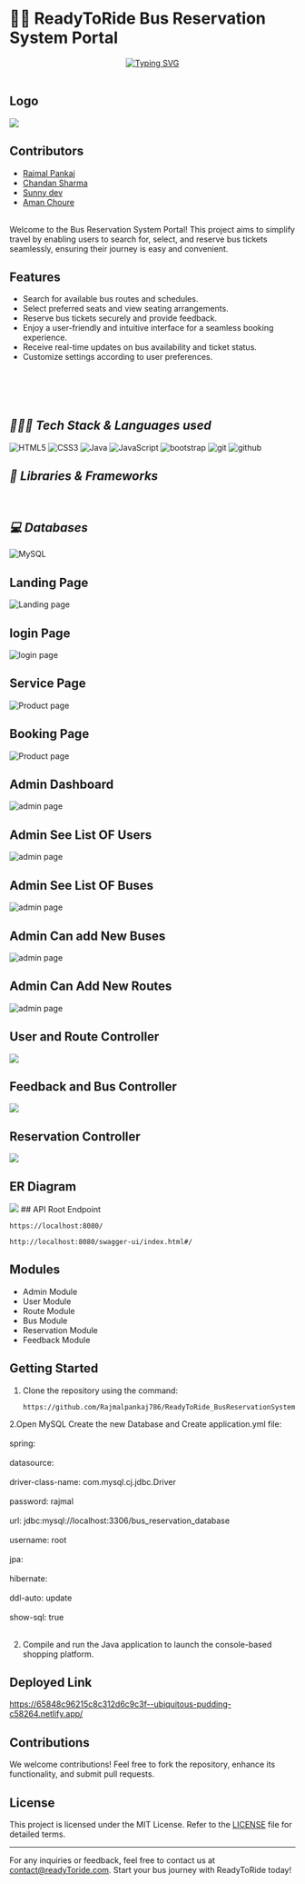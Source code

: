 # 🚌🎫 ReadyToRide Bus Reservation System Portal

<p align="center">
 <a href="https://git.io/typing-svg"><img src="https://readme-typing-svg.demolab.com?font=Delicious+Handrawn&weight=100&size=53&pause=1000&color=purpale&center=true&vCenter=true&width=605&height=118&lines=Ready+To+Ride" alt="Typing SVG" /></a><br></br>

</p>

## Logo
<img src="/Images/Book_My_Bus_Logo.jpg"/>


## Contributors

- [Rajmal Pankaj](https://github.com/Rajmalpankaj786)
- [Chandan Sharma](https://github.com/chandansharma65914)
- [Sunny dev](https://github.com/Sunnysingh1231)
- [Aman Choure](https://github.com/amanacr0358)

<br>
Welcome to the Bus Reservation System Portal! This project aims to simplify travel by enabling users to search for, select, and reserve bus tickets seamlessly, ensuring their journey is easy and convenient.


## Features

- Search for available bus routes and schedules.
- Select preferred seats and view seating arrangements.
- Reserve bus tickets securely and provide feedback.
- Enjoy a user-friendly and intuitive interface for a seamless booking experience.
- Receive real-time updates on bus availability and ticket status.
- Customize settings according to user preferences.

### <h2 style="margin-top:100px ;"><i>👨🏻‍💻 Tech Stack & Languages used</i></h2>
![HTML5](https://img.shields.io/badge/HTML5-E34F26?style=for-the-badge&logo=html5&logoColor=white)
![CSS3](https://img.shields.io/badge/CSS3-1572B6?style=for-the-badge&logo=css3&logoColor=white)
![Java](https://img.shields.io/badge/Java-ED8B00?style=for-the-badge&logo=java&logoColor=white)
![JavaScript](https://img.shields.io/badge/JavaScript-323330?style=for-the-badge&logo=javascript&logoColor=F7DF1E)
<img src="https://img.shields.io/badge/Libraries-563D7C?style=for-the-badge&logo=bootstrap&logoColor=white" alt="bootstrap" />
<img src="https://img.shields.io/badge/Git-f44d27?style=for-the-badge&logo=git&logoColor=white" alt="git" />
<img src="https://img.shields.io/badge/GitHub-100000?style=for-the-badge&logo=github&logoColor=white" alt="github" />



### <h2><i>🚀 Libraries & Frameworks</i></h2>
<a href="" target="blank"><img src="https://img.shields.io/static/v1?style=for-the-badge&message=Spring&color=852100&label=" alt=""/></a>
<a href="" target="blank"><img src="https://img.shields.io/static/v1?style=for-the-badge&message=SpringBoot&color=00d09c&label=" alt="" /></a>
<a href="" target="blank"><img src="https://img.shields.io/static/v1?style=for-the-badge&message=Hibernate&color=000030&label=" alt=""/></a>
<a href="" target="blank"><img src="https://img.shields.io/static/v1?style=for-the-badge&message=JDBC&color=400030&label=" alt=""/></a>
<a href="" target="blank"><img src="https://img.shields.io/static/v1?style=for-the-badge&message=Servlets&color=700030&label=" alt=""/></a>


### <h2><i>💻 Databases</i></h2>
![MySQL](https://img.shields.io/badge/MySQL-00000F?style=for-the-badge&logo=mysql&logoColor=white)



## Landing Page
![Landing page](</Images/1.jpeg>)

## login Page
![login page](</Images/2.jpeg>)

## Service Page
![Product page](</Images/3.jpeg>)

## Booking Page
![Product page](</Images/4.jpeg>)

## Admin Dashboard
![admin page](</Images/5.jpeg>)

## Admin See List OF Users
![admin page](</Images/6.jpeg>)

## Admin See List OF Buses
![admin page](</Images/7.jpeg>)

## Admin Can add New Buses
![admin page](</Images/8.jpeg>)

## Admin Can Add New Routes
![admin page](</Images/9.jpeg>)

## User and Route Controller
<img src="/Images/sw1.jpeg"/>

## Feedback and Bus Controller
<img src="/Images/sw2.jpeg"/>

## Reservation Controller
<img src="/Images/sw3.jpeg"/>

## ER Diagram
<img src="/Images/Er.png"/>
## API Root Endpoint

```
https://localhost:8080/
```

```
http://localhost:8080/swagger-ui/index.html#/
```

## Modules
- Admin Module
- User Module
- Route Module
- Bus Module
- Reservation Module
- Feedback Module


## Getting Started

1. Clone the repository using the command:
   ```
   https://github.com/Rajmalpankaj786/ReadyToRide_BusReservationSystem.git
   ```
2.Open MySQL Create the new Database and Create application.yml file: <br></br>
spring:<br></br>
  datasource:<br></br>
    driver-class-name: com.mysql.cj.jdbc.Driver<br></br>
    password: rajmal<br></br>
    url: jdbc:mysql://localhost:3306/bus_reservation_database<br></br>
    username: root<br></br>
  jpa:<br></br>
    hibernate:<br></br>
      ddl-auto: update<br></br>
    show-sql: true <br></br>
 
2. Compile and run the Java application to launch the console-based shopping platform.

## Deployed Link

https://65848c96215c8c312d6c9c3f--ubiquitous-pudding-c58264.netlify.app/
## Contributions

We welcome contributions! Feel free to fork the repository, enhance its functionality, and submit pull requests.

## License

This project is licensed under the MIT License. Refer to the [LICENSE](LICENSE) file for detailed terms.

---

For any inquiries or feedback, feel free to contact us at contact@readyToride.com. Start your bus journey with ReadyToRide today!




